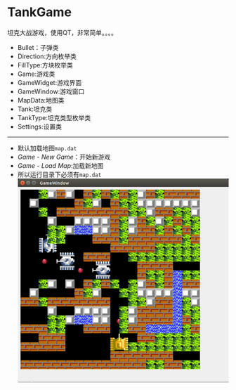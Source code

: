# TankGame
坦克大战游戏，使用QT，非常简单。。。。
* Bullet：子弹类
* Direction:方向枚举类
* FillType:方块枚举类
* Game:游戏类
* GameWidget:游戏界面
* GameWindow:游戏窗口
* MapData:地图类
* Tank:坦克类
* TankType:坦克类型枚举类
* Settings:设置类
-----------------------------
* 默认加载地图<code>map.dat</code>
* *Game - New Game*：开始新游戏
* *Game - Load Map*:加载新地图
* 所以运行目录下必须有<code>map.dat</code>
![一个图片](https://github.com/justko/TankGame/raw/master/Screenshots/Screenshot_1.png)
